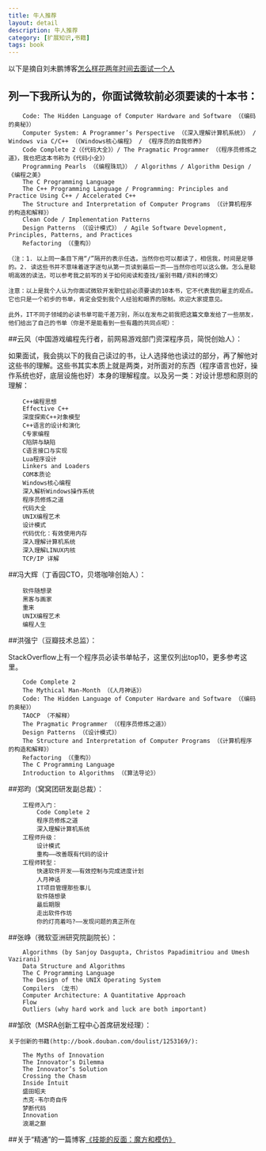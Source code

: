 ```yaml
---
title: 牛人推荐
layout: detail
description: 牛人推荐
category: [扩展知识,书籍]
tags: book
---
```


以下是摘自刘未鹏博客[怎么样花两年时间去面试一个人](http://mindhacks.cn/2011/11/04/how-to-interview-a-person-for-two-years/)

## 列一下我所认为的，你面试微软前必须要读的十本书：

```
    Code: The Hidden Language of Computer Hardware and Software （《编码的奥秘》）
    Computer System: A Programmer’s Perspective （《深入理解计算机系统》） / Windows via C/C++ （《Windows核心编程》 / 《程序员的自我修养》
    Code Complete 2（《代码大全》）/ The Pragmatic Programmer （《程序员修炼之道》，我也把这本书称为《代码小全》）
    Programming Pearls （《编程珠玑》） / Algorithms / Algorithm Design / 《编程之美》
    The C Programming Language
    The C++ Programming Language / Programming: Principles and Practice Using C++ / Accelerated C++
    The Structure and Interpretation of Computer Programs （《计算机程序的构造和解释》）
    Clean Code / Implementation Patterns
    Design Patterns （《设计模式》） / Agile Software Development, Principles, Patterns, and Practices
    Refactoring （《重构》）

（注：1. 以上同一条目下用“/”隔开的表示任选，当然你也可以都读了，相信我，时间是足够的。2. 读这些书并不意味着逐字逐句从第一页读到最后一页——当然你也可以这么做。怎么是聪明高效的读法，可以参考我之前写的关于如何阅读和查找/鉴别书籍/资料的博文）

注意：以上是我个人认为你面试微软开发职位前必须要读的10本书，它不代表我的雇主的观点。它也只是一个初步的书单，肯定会受到我个人经验和眼界的限制。欢迎大家提意见。

此外，IT不同子领域的必读书单可能千差万别，所以在发布之前我把这篇文章发给了一些朋友，他们给出了自己的书单（你是不是能看到一些有趣的共同点呢）：
```

##云风（中国游戏编程先行者，前网易游戏部门资深程序员，简悦创始人）：


如果面试，我会挑以下的我自己读过的书，让人选择他也读过的部分，再了解他对这些书的理解。这些书其实本质上就是两类，对所面对的东西（程序语言也好，操作系统也好，底层设施也好）本身的理解程度。以及另一类：对设计思想和原则的理解：
```
    C++编程思想
    Effective C++
    深度探索C++对象模型
    C++语言的设计和演化
    C专家编程
    C陷阱与缺陷
    C语言接口与实现
    Lua程序设计
    Linkers and Loaders
    COM本质论
    Windows核心编程
    深入解析Windows操作系统
    程序员修炼之道
    代码大全
    UNIX编程艺术
    设计模式
    代码优化：有效使用内存
    深入理解计算机系统
    深入理解LINUX内核
    TCP/IP 详解
```

##冯大辉（丁香园CTO，贝塔咖啡创始人）：

```
    软件随想录
    黑客与画家
    重来
    UNIX编程艺术
    编程人生
```


##洪强宁（豆瓣技术总监）：


StackOverflow上有一个程序员必读书单帖子，这里仅列出top10，更多参考这里。
```
    Code Complete 2
    The Mythical Man-Month （《人月神话》）
    Code: The Hidden Language of Computer Hardware and Software （《编码的奥秘》）
    TAOCP （不解释）
    The Pragmatic Programmer （《程序员修炼之道》）
    Design Patterns （《设计模式》）
    The Structure and Interpretation of Computer Programs （《计算机程序的构造和解释》）
    Refactoring （《重构》）
    The C Programming Language
    Introduction to Algorithms （《算法导论》）
```


##郑昀（窝窝团研发副总裁）：

```
    工程师入门：
        Code Complete 2
        程序员修炼之道
        深入理解计算机系统
    工程师升级：
        设计模式
        重构——改善既有代码的设计
    工程师转型：
        快速软件开发——有效控制与完成进度计划
        人月神话
        IT项目管理那些事儿
        软件随想录
        最后期限
        走出软件作坊
        你的灯亮着吗?——发现问题的真正所在
```


##张峥（微软亚洲研究院副院长）：

```
    Algorithms (by Sanjoy Dasgupta, Christos Papadimitriou and Umesh Vazirani)
    Data Structure and Algorithms
    The C Programming Language
    The Design of the UNIX Operating System
    Compilers （龙书）
    Computer Architecture: A Quantitative Approach
    Flow
    Outliers (why hard work and luck are both important)
```

##邹欣（MSRA创新工程中心首席研发经理）：

```
关于创新的书籍(http://book.douban.com/doulist/1253169/):

    The Myths of Innovation
    The Innovator’s Dilemma
    The Innovator’s Solution
    Crossing the Chasm
    Inside Intuit
    盛田昭夫
    杰克·韦尔奇自传
    梦断代码
    Innovation
    浪潮之巅
```

##关于“精通”的一篇博客[《技能的反面：魔方和模仿》](http://www.cnblogs.com/xinz/archive/2011/08/07/2129751.html)
